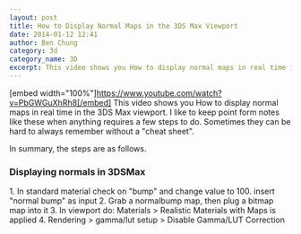 ```yaml
---
layout: post
title: How to Display Normal Maps in the 3DS Max Viewport
date: 2014-01-12 12:41
author: Ben Chung
category: 3d
category_name: 3D
excerpt: This video shows you How to display normal maps in real time in the 3DS Max viewport. I like to keep point form notes like these when anything requires a few steps to do. Sometimes they can be hard to always remember without a "cheat sheet".
---
```

[embed width="100%"]https://www.youtube.com/watch?v=PbGWGuXhRh8[/embed]
This video shows you How to display normal maps in real time in the 3DS Max viewport. I like to keep point form notes like these when anything requires a few steps to do. Sometimes they can be hard to always remember without a "cheat sheet".

In summary, the steps are as follows.
<h3>Displaying normals in 3DSMax</h3>
1. In standard material check on "bump" and change value to 100. insert "normal bump" as input
2. Grab a normalbump map, then plug a bitmap map into it
3. In viewport do: Materials &gt; Realistic Materials with Maps is applied
4. Rendering &gt; gamma/lut setup &gt; Disable Gamma/LUT Correction
